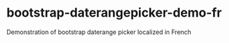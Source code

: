 bootstrap-daterangepicker-demo-fr
=================================

Demonstration of bootstrap daterange picker localized in French
